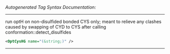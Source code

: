 _Autogenerated Tag Syntax Documentation:_

---
run optH on non-disulfided bonded CYS only; meant to relieve any clashes caused by swapping of CYD to CYS after calling conformation::detect_disulfides

```xml
<OptCysHG name="(&string;)" />
```



---

